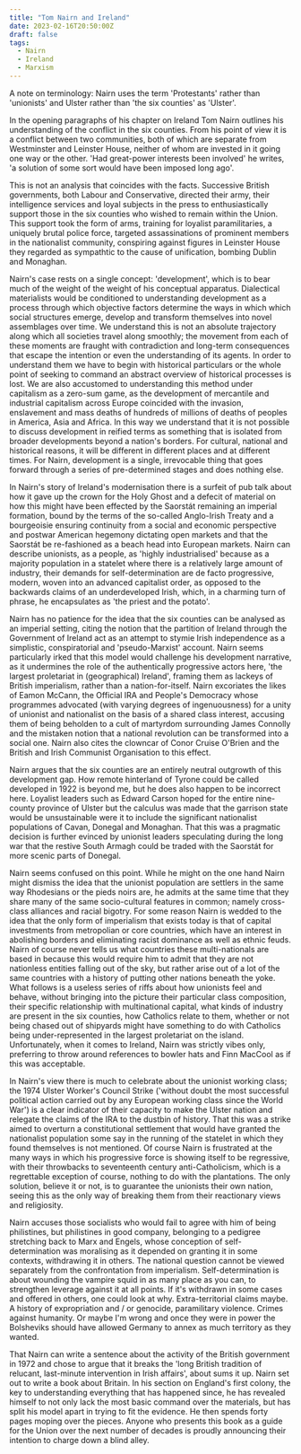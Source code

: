 ```yaml
---
title: "Tom Nairn and Ireland"
date: 2023-02-16T20:50:00Z
draft: false
tags:
  - Nairn
  - Ireland
  - Marxism
---
```

A note on terminology: Nairn uses the term 'Protestants' rather than 'unionists' and Ulster rather than 'the six counties' as 'Ulster'. 

In the opening paragraphs of his chapter on Ireland Tom Nairn outlines his understanding of the conflict in the six counties. From his point of view it is a conflict between two communities, both of which are separate from Westminster and Leinster House, neither of whom are invested in it going one way or the other. 'Had great-power interests been involved' he writes, 'a solution of some sort would have been imposed long ago'. 

This is not an analysis that coincides with the facts. Successive British governments, both Labour and Conservative, directed their army, their intelligence services and loyal subjects in the press to enthusiastically support those in the six counties who wished to remain within the Union. This support took the form of arms, training for loyalist paramilitaries, a uniquely brutal police force, targeted assassinations of prominent members in the nationalist community, conspiring against figures in Leinster House they regarded as sympathtic to the cause of unification, bombing Dublin and Monaghan. 

Nairn's case rests on a single concept: 'development', which is to bear much of the weight of the weight of his conceptual apparatus. Dialectical materialists would be conditioned to understanding development as a process through which objective factors determine the ways in which which social structures emerge, develop and transform themselves into novel assemblages over time. We understand this is not an absolute trajectory along which all societies travel along smoothly; the movement from each of these moments are fraught with contradiction and long-term consequences that escape the intention or even the understanding of its agents. In order to understand them we have to begin with historical particulars or the whole point of seeking to command an abstract overview of historical processes is lost. We are also accustomed to understanding this method under capitalism as a zero-sum game, as the development of mercantile and industrial capitalism across Europe coincided with the invasion, enslavement and mass deaths of hundreds of millions of deaths of peoples in America, Asia and Africa. In this way we understand that it is not possible to discuss development in reified terms as something that is isolated from broader developments beyond a nation's borders. For cultural, national and historical reasons, it will be different in different places and at different times. For Nairn, development is a single, irrevocable thing that goes forward through a series of pre-determined stages and does nothing else. 

In Nairn's story of Ireland's modernisation there is a surfeit of pub talk about how it gave up the crown for the Holy Ghost and a defecit of material on how this might have been effected by the Saorstát remaining an imperial formation, bound by the terms of the so-called Anglo-Irish Treaty and a bourgeoisie ensuring continuity from a social and economic perspective and postwar American hegemony dictating open markets and that the Saorstát be re-fashioned as a beach head into European markets. Nairn can describe unionists, as a people, as 'highly industrialised' because as a majority population in a statelet where there is a relatively large amount of industry, their demands for self-determination are de facto progressive, modern, woven into an advanced capitalist order, as opposed to the backwards claims of an underdeveloped Irish, which, in a charming turn of phrase, he encapsulates as 'the priest and the potato'. 

Nairn has no patience for the idea that the six counties can be analysed as an imperial setting, citing the notion that the partition of Ireland through the Government of Ireland act as an attempt to stymie Irish independence as a simplistic, conspiratorial and 'pseudo-Marxist' account. Nairn seems particularly irked that this model would challenge his development narrative, as it undermines the role of the authentically progressive actors here, 'the largest proletariat in (geographical) Ireland', framing them as lackeys of British imperialism, rather than a nation-for-itself. Nairn excoriates the likes of Eamon McCann, the Official IRA and People's Democracy whose programmes advocated (with varying degrees of ingenuousness) for a unity of unionist and nationalist on the basis of a shared class interest, accusing them of being beholden to a cult of martyrdom surrounding James Connolly and the mistaken notion that a national revolution can be transformed into a social one. Nairn also cites the clowncar of Conor Cruise O'Brien and the British and Irish Communist Organisation to this effect.

Nairn argues that the six counties are an entirely neutral outgrowth of this development gap. How remote hinterland of Tyrone could be called developed in 1922 is beyond me, but he does also happen to be incorrect here. Loyalist leaders such as Edward Carson hoped for the entire nine-county province of Ulster but the calculus was made that the garrison state would be unsustainable were it to include the significant nationalist populations of Cavan, Donegal and Monaghan. That this was a pragmatic decision is further evinced by unionist leaders speculating during the long war that the restive South Armagh could be traded with the Saorstát for more scenic parts of Donegal.

Nairn seems confused on this point. While he might on the one hand Nairn might dismiss the idea that the unionist population are settlers in the same way Rhodesians or the pieds noirs are, he admits at the same time that they share many of the same socio-cultural features in common; namely cross-class alliances and racial bigotry. For some reason Nairn is wedded to the idea that the only form of imperialism that exists today is that of capital investments from metropolian or core countries, which have an interest in abolishing borders and eliminating racist dominance as well as ethnic feuds. Nairn of course never tells us what countries these multi-nationals are based in because this would require him to admit that they are not nationless entities falling out of the sky, but rather arise out of a lot of the same countries with a history of putting other nations beneath the yoke. What follows is a useless series of riffs about how unionists feel and behave, without bringing into the picture their particular class composition, their specific relationship with multinational capital, what kinds of industry are present in the six counties, how Catholics relate to them, whether or not being chased out of shipyards might have something to do with Catholics being under-represented in the largest proletariat on the island. Unfortunately, when it comes to Ireland, Nairn was strictly vibes only, preferring to throw around references to bowler hats and Finn MacCool as if this was acceptable. 

In Nairn's view there is much to celebrate about the unionist working class; the 1974 Ulster Worker's Council Strike ('without doubt the most successful political action carried out by any European working class since the World War') is a clear indicator of their capacity to make the Ulster nation and relegate the claims of the IRA to the dustbin of history. That this was a strike aimed to overturn a constitutional settlement that would have granted the nationalist population some say in the running of the statelet in which they found themselves is not mentioned. Of course Nairn is frustrated at the many ways in which his progressive force is showing itself to be regressive, with their throwbacks to seventeenth century anti-Catholicism, which is a regrettable exception of course, nothing to do with the plantations. The only solution, believe it or not, is to guarantee the unionists their own nation, seeing this as the only way of breaking them from their reactionary views and religiosity.  

Nairn accuses those socialists who would fail to agree with him of being philistines, but philistines in good company, belonging to a pedigree stretching back to Marx and Engels, whose conception of self-determination was moralising as it depended on granting it in some contexts, withdrawing it in others. The national question cannot be viewed separately from the confrontation from imperialism. Self-determination is about wounding the vampire squid in as many place as you can, to strengthen leverage against it at all points. If it's withdrawn in some cases and offered in others, one could look at why. Extra-territorial claims maybe. A history of expropriation and / or genocide, paramilitary violence. Crimes against humanity. Or maybe I'm wrong and once they were in power the Bolsheviks should have allowed Germany to annex as much territory as they wanted. 

That Nairn can write a sentence about the activity of the British government in 1972 and chose to argue that it breaks the 'long British tradition of relucant, last-minute intervention in Irish affairs', about sums it up. Nairn set out to write a book about Britain. In his section on England's first colony, the key to understanding everything that has happened since, he has revealed himself to not only lack the most basic command over the materials, but has split his model apart in trying to fit the evidence. He then spends forty pages moping over the pieces. Anyone who presents this book as a guide for the Union over the next number of decades is proudly announcing their intention to charge down a blind alley. 